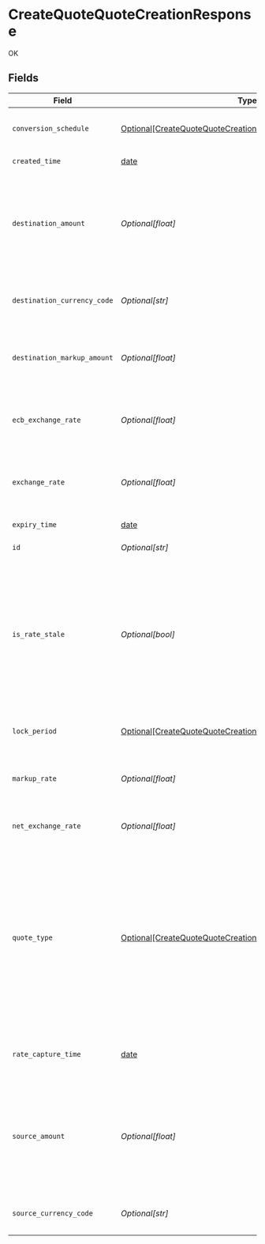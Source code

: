 # CreateQuoteQuoteCreationResponse

OK


## Fields

| Field                                                                                                                                                                                                                                                 | Type                                                                                                                                                                                                                                                  | Required                                                                                                                                                                                                                                              | Description                                                                                                                                                                                                                                           | Example                                                                                                                                                                                                                                               |
| ----------------------------------------------------------------------------------------------------------------------------------------------------------------------------------------------------------------------------------------------------- | ----------------------------------------------------------------------------------------------------------------------------------------------------------------------------------------------------------------------------------------------------- | ----------------------------------------------------------------------------------------------------------------------------------------------------------------------------------------------------------------------------------------------------- | ----------------------------------------------------------------------------------------------------------------------------------------------------------------------------------------------------------------------------------------------------- | ----------------------------------------------------------------------------------------------------------------------------------------------------------------------------------------------------------------------------------------------------- |
| `conversion_schedule`                                                                                                                                                                                                                                 | [Optional[CreateQuoteQuoteCreationResponseConversionSchedule]](../../models/operations/createquotequotecreationresponseconversionschedule.md)                                                                                                         | :heavy_minus_sign:                                                                                                                                                                                                                                    | The time period after which the conversion should be settled.                                                                                                                                                                                         | immediate                                                                                                                                                                                                                                             |
| `created_time`                                                                                                                                                                                                                                        | [date](https://docs.python.org/3/library/datetime.html#date-objects)                                                                                                                                                                                  | :heavy_minus_sign:                                                                                                                                                                                                                                    | Time of creation in UTC.                                                                                                                                                                                                                              | 2021-03-09T06:46:03.000Z                                                                                                                                                                                                                              |
| `destination_amount`                                                                                                                                                                                                                                  | *Optional[float]*                                                                                                                                                                                                                                     | :heavy_minus_sign:                                                                                                                                                                                                                                    | The amount needed in the destination currency. This value is for reference only and will not be used as the actual conversion amount.                                                                                                                 | 13.42                                                                                                                                                                                                                                                 |
| `destination_currency_code`                                                                                                                                                                                                                           | *Optional[str]*                                                                                                                                                                                                                                       | :heavy_minus_sign:                                                                                                                                                                                                                                    | 3-letter [ISO-4217 currency code](https://www.iso.org/iso-4217-currency-codes.html) for the destination amount.                                                                                                                                       | SGD                                                                                                                                                                                                                                                   |
| `destination_markup_amount`                                                                                                                                                                                                                           | *Optional[float]*                                                                                                                                                                                                                                     | :heavy_minus_sign:                                                                                                                                                                                                                                    | The amount charged in the destination currency as the markup for the conversion.                                                                                                                                                                      | 0.07                                                                                                                                                                                                                                                  |
| `ecb_exchange_rate`                                                                                                                                                                                                                                   | *Optional[float]*                                                                                                                                                                                                                                     | :heavy_minus_sign:                                                                                                                                                                                                                                    | Europe Central Bank's exchange rate for this currency pair, provided only for EU and UK.                                                                                                                                                              | 1.349324513                                                                                                                                                                                                                                           |
| `exchange_rate`                                                                                                                                                                                                                                       | *Optional[float]*                                                                                                                                                                                                                                     | :heavy_minus_sign:                                                                                                                                                                                                                                    | Foreign exchange market rate for the currency pair, used as the benchmark for quote calculation.                                                                                                                                                      | 1.349324513                                                                                                                                                                                                                                           |
| `expiry_time`                                                                                                                                                                                                                                         | [date](https://docs.python.org/3/library/datetime.html#date-objects)                                                                                                                                                                                  | :heavy_minus_sign:                                                                                                                                                                                                                                    | Expiry time of the quote in UTC.                                                                                                                                                                                                                      | 2021-03-09T06:46:03.000Z                                                                                                                                                                                                                              |
| `id`                                                                                                                                                                                                                                                  | *Optional[str]*                                                                                                                                                                                                                                       | :heavy_minus_sign:                                                                                                                                                                                                                                    | Unique identifier of the quote.                                                                                                                                                                                                                       | quote_1234567890abcdefABCDEF                                                                                                                                                                                                                          |
| `is_rate_stale`                                                                                                                                                                                                                                       | *Optional[bool]*                                                                                                                                                                                                                                      | :heavy_minus_sign:                                                                                                                                                                                                                                    | Indicates whether the exchange rate provided is stale. A value of "true" suggests that the exchange rate information is no longer current. Clients can use this flag to make informed decisions based on the freshness of the exchange rate.          |                                                                                                                                                                                                                                                       |
| `lock_period`                                                                                                                                                                                                                                         | [Optional[CreateQuoteQuoteCreationResponseLockPeriod]](../../models/operations/createquotequotecreationresponselockperiod.md)                                                                                                                         | :heavy_minus_sign:                                                                                                                                                                                                                                    | The duration for which the quote remains valid after creation.                                                                                                                                                                                        | 15_mins                                                                                                                                                                                                                                               |
| `markup_rate`                                                                                                                                                                                                                                         | *Optional[float]*                                                                                                                                                                                                                                     | :heavy_minus_sign:                                                                                                                                                                                                                                    | Markup rate applied to the exchange rate for the conversion by Nium.                                                                                                                                                                                  | 0.006745677                                                                                                                                                                                                                                           |
| `net_exchange_rate`                                                                                                                                                                                                                                   | *Optional[float]*                                                                                                                                                                                                                                     | :heavy_minus_sign:                                                                                                                                                                                                                                    | Exchange rate with markup to be used for the conversion.                                                                                                                                                                                              | 1.342255231                                                                                                                                                                                                                                           |
| `quote_type`                                                                                                                                                                                                                                          | [Optional[CreateQuoteQuoteCreationResponseQuoteType]](../../models/operations/createquotequotecreationresponsequotetype.md)                                                                                                                           | :heavy_minus_sign:                                                                                                                                                                                                                                    | The type of the quote.<br/>  * `balance_transfer`: Quote for transferring the balance from one currency to another within the same customer wallet.<br/>  * `payout`: Quote for transferring money to a registered beneficiary's wallet in another currency.<br/> |                                                                                                                                                                                                                                                       |
| `rate_capture_time`                                                                                                                                                                                                                                   | [date](https://docs.python.org/3/library/datetime.html#date-objects)                                                                                                                                                                                  | :heavy_minus_sign:                                                                                                                                                                                                                                    | Time in UTC at which exchange rate was obtained from the rate provider                                                                                                                                                                                | 2021-03-09T06:46:03.000Z                                                                                                                                                                                                                              |
| `source_amount`                                                                                                                                                                                                                                       | *Optional[float]*                                                                                                                                                                                                                                     | :heavy_minus_sign:                                                                                                                                                                                                                                    | The source amount to be converted to the destination currency. This value is for reference only and will not be used as the actual conversion amount.                                                                                                 | 13.42                                                                                                                                                                                                                                                 |
| `source_currency_code`                                                                                                                                                                                                                                | *Optional[str]*                                                                                                                                                                                                                                       | :heavy_minus_sign:                                                                                                                                                                                                                                    | 3-letter [ISO-4217 currency code](https://www.iso.org/iso-4217-currency-codes.html) for the source amount.                                                                                                                                            | USD                                                                                                                                                                                                                                                   |